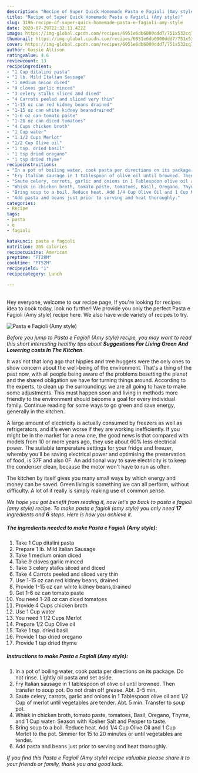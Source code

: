 ```yaml
---
description: "Recipe of Super Quick Homemade Pasta e Fagioli (Amy style)"
title: "Recipe of Super Quick Homemade Pasta e Fagioli (Amy style)"
slug: 3196-recipe-of-super-quick-homemade-pasta-e-fagioli-amy-style
date: 2020-07-29T22:32:11.422Z
image: https://img-global.cpcdn.com/recipes/6951e6db6000ddd7/751x532cq70/pasta-e-fagioli-amy-style-recipe-main-photo.jpg
thumbnail: https://img-global.cpcdn.com/recipes/6951e6db6000ddd7/751x532cq70/pasta-e-fagioli-amy-style-recipe-main-photo.jpg
cover: https://img-global.cpcdn.com/recipes/6951e6db6000ddd7/751x532cq70/pasta-e-fagioli-amy-style-recipe-main-photo.jpg
author: Gussie Allison
ratingvalue: 4.6
reviewcount: 13
recipeingredient:
- "1 Cup ditalini pasta"
- "1 lb. Mild Italian Sausage"
- "1 medium onion diced"
- "9 cloves garlic minced"
- "3 celery stalks sliced and diced"
- "4 Carrots peeled and sliced very thin"
- "1-15 oz can red kidney beans drained"
- "1-15 oz can white kidney beansdrained"
- "1-6 oz can tomato paste"
- "1-28 oz can diced tomatoes"
- "4 Cups chicken broth"
- "1 Cup water"
- "1 1/2 Cups Merlot"
- "1/2 Cup Olive oil"
- "1 tsp. dried basil"
- "1 tsp dried oregano"
- "1 tsp dried thyme"
recipeinstructions:
- "In a pot of boiling water, cook pasta per directions on its package. Do not rinse. Lightly oil pasta and set aside."
- "Fry Italian sausage in 1 tablespoon of olive oil until browned. Then transfer to soup pot. Do not drain off grease. Abt. 3-5 min."
- "Saute celery, carrots, garlic and onions in 1 Tablespoon olive oil and 1/2 Cup of merlot until vegetables are tender. Abt. 5 min. Transfer to soup pot."
- "Whisk in chicken broth, tomato paste, tomatoes, Basil, Oregano, Thyme, and 1 Cup water. Season with Kosher Salt and Pepper to taste."
- "Bring soup to a boil. Reduce heat. Add 1/4 Cup Olive Oil and 1 Cup Merlot to the pot. Simmer for 15 to 20 minutes or until vegetables are tender."
- "Add pasta and beans just prior to serving and heat thoroughly."
categories:
- Recipe
tags:
- pasta
- e
- fagioli

katakunci: pasta e fagioli 
nutrition: 265 calories
recipecuisine: American
preptime: "PT28M"
cooktime: "PT52M"
recipeyield: "1"
recipecategory: Lunch

---
```

<br>
Hey everyone, welcome to our recipe page, If you're looking for recipes idea to cook today, look no further! We provide you only the perfect Pasta e Fagioli (Amy style) recipe here. We also have wide variety of recipes to try.
<br>


![Pasta e Fagioli (Amy style)](https://img-global.cpcdn.com/recipes/6951e6db6000ddd7/751x532cq70/pasta-e-fagioli-amy-style-recipe-main-photo.jpg)

<i>Before you jump to Pasta e Fagioli (Amy style) recipe, you may want to read this short interesting healthy tips about 
<strong>Suggestions For Living Green And Lowering costs In The Kitchen</strong>.</i>
</br>

It was not that long ago that hippies and tree huggers were the only ones to show concern about the well-being of the environment. That's a thing of the past now, with all people being aware of the problems besetting the planet and the shared obligation we have for turning things around. According to the experts, to clean up the surroundings we are all going to have to make some adjustments. This must happen soon and living in methods more friendly to the environment should become a goal for every individual family. Continue reading for some ways to go green and save energy, generally in the kitchen.

A large amount of electricity is actually consumed by freezers as well as refrigerators, and it's even worse if they are working inefficiently. If you might be in the market for a new one, the good news is that compared with models from 10 or more years ago, they use about 60% less electrical power. The suitable temperature settings for your fridge and freezer, whereby you'll be saving electrical power and optimising the preservation of food, is 37F and also 0F. An additional way to save electricity is to keep the condenser clean, because the motor won't have to run as often.

The kitchen by itself gives you many small ways by which energy and money can be saved. Green living is something we can all perform, without difficulty. A lot of it really is simply making use of common sense.


<i>We hope you got benefit from reading it, now let's go back to pasta e fagioli (amy style) recipe. To make pasta e fagioli (amy style) you only need <strong>17</strong> ingredients and <strong>6</strong> steps. Here is how you achieve it.
</i>

##### The ingredients needed to make Pasta e Fagioli (Amy style):

1. Take 1 Cup ditalini pasta
1. Prepare 1 lb. Mild Italian Sausage
1. Take 1 medium onion diced
1. Take 9 cloves garlic minced
1. Take 3 celery stalks sliced and diced
1. Take 4 Carrots peeled and sliced very thin
1. Use 1-15 oz can red kidney beans, drained
1. Provide 1-15 oz can white kidney beans,drained
1. Get 1-6 oz can tomato paste
1. You need 1-28 oz can diced tomatoes
1. Provide 4 Cups chicken broth
1. Use 1 Cup water
1. You need 1 1/2 Cups Merlot
1. Prepare 1/2 Cup Olive oil
1. Take 1 tsp. dried basil
1. Provide 1 tsp dried oregano
1. Provide 1 tsp dried thyme


##### Instructions to make Pasta e Fagioli (Amy style):

1. In a pot of boiling water, cook pasta per directions on its package. Do not rinse. Lightly oil pasta and set aside.
1. Fry Italian sausage in 1 tablespoon of olive oil until browned. Then transfer to soup pot. Do not drain off grease. Abt. 3-5 min.
1. Saute celery, carrots, garlic and onions in 1 Tablespoon olive oil and 1/2 Cup of merlot until vegetables are tender. Abt. 5 min. Transfer to soup pot.
1. Whisk in chicken broth, tomato paste, tomatoes, Basil, Oregano, Thyme, and 1 Cup water. Season with Kosher Salt and Pepper to taste.
1. Bring soup to a boil. Reduce heat. Add 1/4 Cup Olive Oil and 1 Cup Merlot to the pot. Simmer for 15 to 20 minutes or until vegetables are tender.
1. Add pasta and beans just prior to serving and heat thoroughly.


<i>If you find this Pasta e Fagioli (Amy style) recipe valuable please share it to your friends or family, thank you and good luck.</i>
